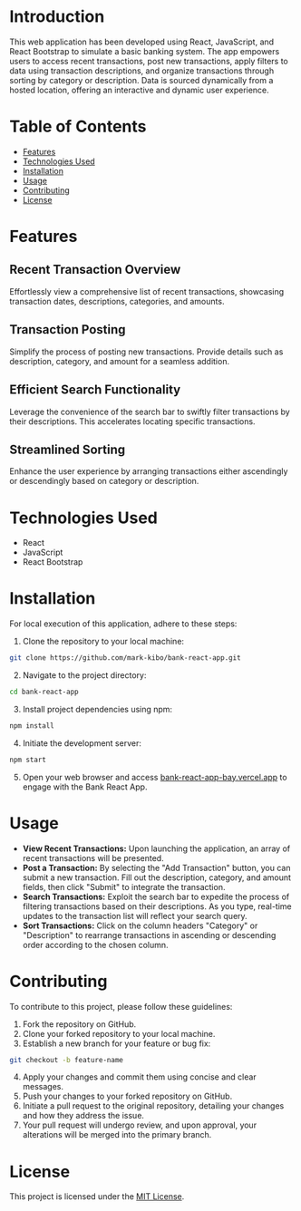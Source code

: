 # Introduction

This web application has been developed using React, JavaScript, and React Bootstrap to simulate a basic banking system. The app empowers users to access recent transactions, post new transactions, apply filters to data using transaction descriptions, and organize transactions through sorting by category or description. Data is sourced dynamically from a hosted location, offering an interactive and dynamic user experience.

# Table of Contents

- [Features](#features)
- [Technologies Used](#technologies-used)
- [Installation](#installation)
- [Usage](#usage)
- [Contributing](#contributing)
- [License](#license)

# Features

## Recent Transaction Overview

Effortlessly view a comprehensive list of recent transactions, showcasing transaction dates, descriptions, categories, and amounts.

## Transaction Posting

Simplify the process of posting new transactions. Provide details such as description, category, and amount for a seamless addition.

## Efficient Search Functionality

Leverage the convenience of the search bar to swiftly filter transactions by their descriptions. This accelerates locating specific transactions.

## Streamlined Sorting

Enhance the user experience by arranging transactions either ascendingly or descendingly based on category or description.

# Technologies Used

- React
- JavaScript
- React Bootstrap

# Installation

For local execution of this application, adhere to these steps:

1. Clone the repository to your local machine:

```bash
git clone https://github.com/mark-kibo/bank-react-app.git
```

2. Navigate to the project directory:

```bash
cd bank-react-app
```

3. Install project dependencies using npm:

```bash
npm install
```

4. Initiate the development server:

```bash
npm start
```

5. Open your web browser and access [bank-react-app-bay.vercel.app](https://bank-react-app-bay.vercel.app) to engage with the Bank React App.

# Usage

- **View Recent Transactions:** Upon launching the application, an array of recent transactions will be presented.
- **Post a Transaction:** By selecting the "Add Transaction" button, you can submit a new transaction. Fill out the description, category, and amount fields, then click "Submit" to integrate the transaction.
- **Search Transactions:** Exploit the search bar to expedite the process of filtering transactions based on their descriptions. As you type, real-time updates to the transaction list will reflect your search query.
- **Sort Transactions:** Click on the column headers "Category" or "Description" to rearrange transactions in ascending or descending order according to the chosen column.

# Contributing

To contribute to this project, please follow these guidelines:

1. Fork the repository on GitHub.
2. Clone your forked repository to your local machine.
3. Establish a new branch for your feature or bug fix:

```bash
git checkout -b feature-name
```

4. Apply your changes and commit them using concise and clear messages.
5. Push your changes to your forked repository on GitHub.
6. Initiate a pull request to the original repository, detailing your changes and how they address the issue.
7. Your pull request will undergo review, and upon approval, your alterations will be merged into the primary branch.

# License

This project is licensed under the [MIT License](./LICENSE).
